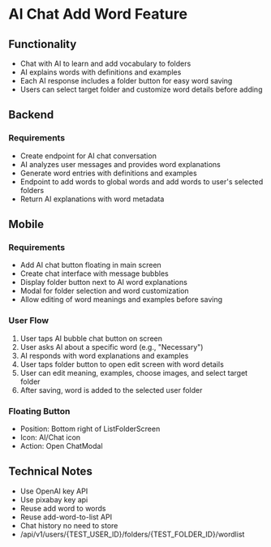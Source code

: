 # AI Chat Add Word Feature

## Functionality
- Chat with AI to learn and add vocabulary to folders
- AI explains words with definitions and examples
- Each AI response includes a folder button for easy word saving
- Users can select target folder and customize word details before adding

## Backend

### Requirements
- Create endpoint for AI chat conversation
- AI analyzes user messages and provides word explanations
- Generate word entries with definitions and examples
- Endpoint to add words to global words and add words to user's selected folders
- Return AI explanations with word metadata

## Mobile

### Requirements
- Add AI chat button floating  in main screen
- Create chat interface with message bubbles
- Display folder button next to AI word explanations
- Modal for folder selection and word customization
- Allow editing of word meanings and examples before saving

### User Flow
1. User taps AI bubble chat button on screen
2. User asks AI about a specific word (e.g., "Necessary")
3. AI responds with word explanations and examples
4. User taps folder button to open edit screen with word details
5. User can edit meaning, examples, choose images, and select target folder
6. After saving, word is added to the selected user folder


### Floating Button
- Position: Bottom right of ListFolderScreen
- Icon: AI/Chat icon
- Action: Open ChatModal

## Technical Notes
- Use  OpenAI key API
- Use pixabay key api
- Reuse add word to words
- Reuse add-word-to-list API
- Chat history no need to store
- /api/v1/users/{TEST_USER_ID}/folders/{TEST_FOLDER_ID}/wordlist
